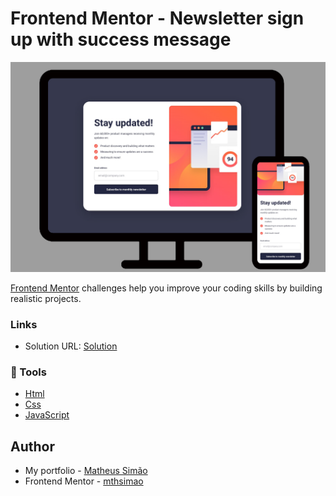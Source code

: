 # Frontend Mentor - Newsletter sign up with success message

![Design preview for the Fylo landing page with two column layout challenge](images/newsletter-image.png)


[Frontend Mentor](https://www.frontendmentor.io) challenges help you improve your coding skills by building realistic projects.

### Links

- Solution URL: [Solution](https://mthsimao.github.io/newsletter-project)

### 🔨 Tools

- [Html](https://developer.mozilla.org/pt-BR/docs/Web/HTML)
- [Css](https://developer.mozilla.org/pt-BR/docs/Web/CSS)
- [JavaScript](https://developer.mozilla.org/pt-BR/docs/Web/JavaScript)

## Author

- My portfolio - <a href="https://mthsimao.github.io/portfolio" target="_blank">Matheus Simão</a>
- Frontend Mentor - <a href="https://www.frontendmentor.io/profile/mthsimao" target="_blank"> mthsimao</a>
